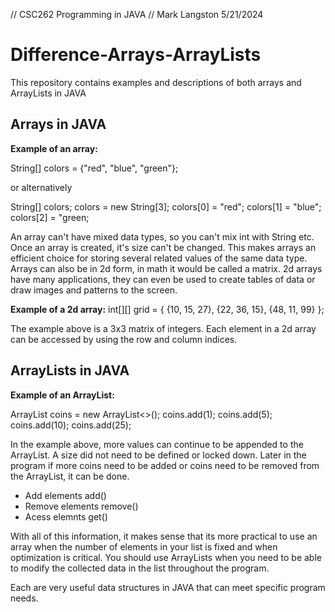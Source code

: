 // CSC262 Programming in JAVA
// Mark Langston    5/21/2024

# Difference-Arrays-ArrayLists

This repository contains examples and descriptions of both arrays and ArrayLists in JAVA

## Arrays in JAVA

**Example of an array:**

String[] colors = {"red", "blue", "green"};

or alternatively

String[] colors;
colors = new String[3];
colors[0] = "red";
colors[1] = "blue";
colors[2] = "green;

An array can't have mixed data types, so you can't mix int with String etc.
Once an array is created, it's size can't be changed. This makes arrays an
efficient choice for storing several related values of the same data type.
Arrays can also be in 2d form, in math it would be called a matrix. 2d arrays
have many applications, they can even be used to create tables of data or draw
images and patterns to the screen.

**Example of a 2d array:**
int[][] grid = {
 {10, 15, 27},
 {22, 36, 15},
 {48, 11, 99}
};

The example above is a 3x3 matrix of integers. Each element in a 2d array
can be accessed by using the row and column indices.
 
## ArrayLists in JAVA

**Example of an ArrayList:**

ArrayList<Integer> coins = new ArrayList<>();
coins.add(1);
coins.add(5);
coins.add(10);
coins.add(25);

In the example above, more values can continue to be appended to the ArrayList.
A size did not need to be defined or locked down. Later in the program if more
coins need to be added or coins need to be removed from the ArrayList, it can be
done.

  * Add elements add()
  * Remove elements remove()
  * Acess elemnts get()

With all of this information, it makes sense that its more practical to use an
array when the number of elements in your list is fixed and when optimization
is critical. You should use ArrayLists when you need to be able to modify the
collected data in the list throughout the program.

Each are very useful data structures in JAVA that can meet specific program needs.

